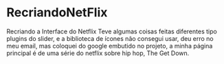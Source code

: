 # RecriandoNetFlix
Recriando a Interface do Netflix
Teve algumas coisas feitas diferentes tipo plugins do slider, e a biblioteca de ícones 
não consegui usar, deu erro no meu email, mas coloquei do google embutido no 
projeto, a minha página principal é de uma série do netflix sobre hip hop, The Get Down.
